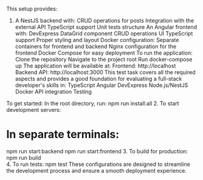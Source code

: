 This setup provides:
1. A NestJS backend with:
CRUD operations for posts
Integration with the external API
TypeScript support
Unit tests structure
An Angular frontend with:
DevExpress DataGrid component
CRUD operations UI
TypeScript support
Proper styling and layout
Docker configuration:
Separate containers for frontend and backend
Nginx configuration for the frontend
Docker Compose for easy deployment
To run the application:
Clone the repository
Navigate to the project root
Run docker-compose up
The application will be available at:
Frontend: http://localhost
Backend API: http://localhost:3000
This test task covers all the required aspects and provides a good foundation for evaluating a full-stack developer's skills in:
TypeScript
Angular
DevExpress
Node.js/NestJS
Docker
API integration
Testing



To get started:
In the root directory, run:
npm run install:all
2. To start development servers:
# In separate terminals:
npm run start:backend
npm run start:frontend
3. To build for production:
npm run build   
4. To run tests:
npm test
These configurations are designed to streamline the development process and ensure a smooth deployment experience.  